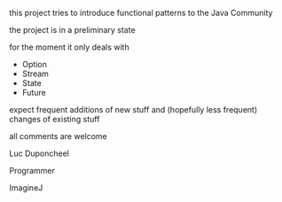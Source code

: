 this project tries to introduce functional patterns to the Java Community

the project is in a preliminary state

for the moment it only deals with
 - Option
 - Stream
 - State
 - Future

expect frequent additions of new stuff 
and
(hopefully less frequent) changes of existing stuff

all comments are welcome

Luc Duponcheel

Programmer

ImagineJ
